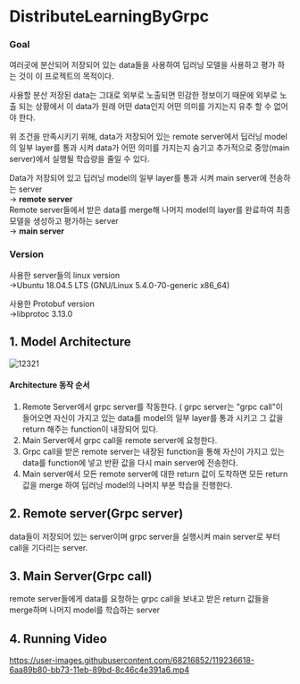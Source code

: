 # DistributeLearningByGrpc

### Goal

여러곳에 분산되어 저장되어 있는 data들을 사용하여 딥러닝 모델을 사용하고 평가 하는 것이 이 프로젝트의 목적이다.  

사용할 분산 저장된 data는 그대로 외부로 노출되면 민감한 정보이기 때문에 외부로 노출 되는 상황에서 이 data가 원래 어떤 data인지 어떤 의미를 가지는지 유추 할 수 없어야 한다.  

위 조건을 만족시키기 위해, data가 저장되어 있는 remote server에서 딥러닝 model의 일부 layer를 통과 시켜 data가 어떤 의미를 가지는지 숨기고 추가적으로 중앙(main server)에서 실행될 학습량을 줄일 수 있다. 


Data가 저장되어 있고 딥러닝 model의 일부 layer를 통과 시켜 main server에 전송하는 server  
->  **remote server**  
Remote server들에서 받은 data를 merge해 나머지 model의 layer를 완료하여 최종 모델을 생성하고 평가하는 server  
->  **main server**

### Version

사용한 server들의 linux version  
->Ubuntu 18.04.5 LTS (GNU/Linux 5.4.0-70-generic x86_64)

사용한 Protobuf version  
->libprotoc 3.13.0

## 1. Model Architecture

![12321](https://user-images.githubusercontent.com/68216852/119232348-e7ca1580-bb5f-11eb-91eb-2535691db9fc.png)


#### Architecture 동작 순서
1. Remote Server에서 grpc server를 작동한다. ( grpc server는 "grpc call"이 들어오면 자신이 가지고 있는 data를 model의 일부 layer를 통과 시키고 그 값을 return 해주는 function이 내장되어 있다.
2. Main Server에서 grpc call을 remote server에 요청한다.
3. Grpc call을 받은 remote server는 내장된 function을 통해 자신이 가지고 있는 data를 function에 넣고 반환 값을 다시 main server에 전송한다.
4. Main server에서 모든 remote server에 대한 return 값이 도착하면 모든 return 값을 merge 하여 딥러닝 model의 나머지 부분 학습을 진행한다.


## 2. Remote server(Grpc server)

data들이 저장되어 있는 server이며 grpc server을 실행시켜 main server로 부터 call을 기다리는 server.


## 3. Main Server(Grpc call)

remote server들에게 data를 요청하는 grpc call을 보내고 받은 return 값들을 merge하며 나머지 model를 학습하는 server


## 4. Running Video

https://user-images.githubusercontent.com/68216852/119236618-6aa89b80-bb73-11eb-89bd-8c46c4e391a6.mp4
